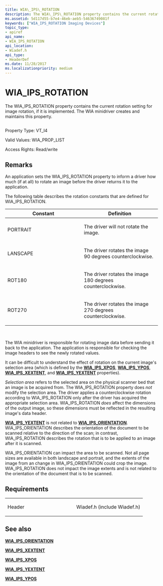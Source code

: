 ```yaml
---
title: WIA\_IPS\_ROTATION
description: The WIA\_IPS\_ROTATION property contains the current rotation setting for image rotation, if it is implemented. The WIA minidriver creates and maintains this property.
ms.assetid: 5d117d55-b7e4-46eb-aeb5-54636749081f
keywords: ["WIA_IPS_ROTATION Imaging Devices"]
topic_type:
- apiref
api_name:
- WIA_IPS_ROTATION
api_location:
- Wiadef.h
api_type:
- HeaderDef
ms.date: 11/28/2017
ms.localizationpriority: medium
---
```


# WIA\_IPS\_ROTATION


The WIA\_IPS\_ROTATION property contains the current rotation setting for image rotation, if it is implemented. The WIA minidriver creates and maintains this property.

## <span id="ddk_wia_ips_rotation_si"></span><span id="DDK_WIA_IPS_ROTATION_SI"></span>


Property Type: VT\_I4

Valid Values: WIA\_PROP\_LIST

Access Rights: Read/write

Remarks
-------

An application sets the WIA\_IPS\_ROTATION property to inform a driver how much (if at all) to rotate an image before the driver returns it to the application.

The following table describes the rotation constants that are defined for WIA\_IPS\_ROTATION.

<table>
<colgroup>
<col width="50%" />
<col width="50%" />
</colgroup>
<thead>
<tr class="header">
<th>Constant</th>
<th>Definition</th>
</tr>
</thead>
<tbody>
<tr class="odd">
<td><p>PORTRAIT</p></td>
<td><p>The driver will not rotate the image.</p></td>
</tr>
<tr class="even">
<td><p>LANSCAPE</p></td>
<td><p>The driver rotates the image 90 degrees counterclockwise.</p></td>
</tr>
<tr class="odd">
<td><p>ROT180</p></td>
<td><p>The driver rotates the image 180 degrees counterclockwise.</p></td>
</tr>
<tr class="even">
<td><p>ROT270</p></td>
<td><p>The driver rotates the image 270 degrees counterclockwise.</p></td>
</tr>
</tbody>
</table>

 

The WIA minidriver is responsible for rotating image data before sending it back to the application. The application is responsible for checking the image headers to see the newly rotated values.

It can be difficult to understand the effect of rotation on the current image's selection area (which is defined by the [**WIA\_IPS\_XPOS**](wia-ips-xpos.md), [**WIA\_IPS\_YPOS**](wia-ips-ypos.md), [**WIA\_IPS\_XEXTENT**](wia-ips-xextent.md), and [**WIA\_IPS\_YEXTENT**](wia-ips-yextent.md) properties).

*Selection area* refers to the selected area on the physical scanner bed that an image is be acquired from. The WIA\_IPS\_ROTATION property does *not* modify the selection area. The driver applies a counterclockwise rotation according to WIA\_IPS\_ROTATION only after the driver has acquired the appropriate selection area. WIA\_IPS\_ROTATION *does* affect the dimensions of the output image, so these dimensions must be reflected in the resulting image's data header.

[**WIA\_IPS\_YEXTENT**](wia-ips-yextent.md) is not related to [**WIA\_IPS\_ORIENTATION**](wia-ips-orientation.md). WIA\_IPS\_ORIENTATION describes the orientation of the document to be scanned relative to the direction of the scan; in contrast, WIA\_IPS\_ROTATION describes the rotation that is to be applied to an image after it is scanned.

WIA\_IPS\_ORIENTATION can impact the area to be scanned. Not all page sizes are available in both landscape and portrait, and the extents of the image from an change in WIA\_IPS\_ORIENTATION could crop the image. WIA\_IPS\_ROTATION does not impact the image extents and is not related to the orientation of the document that is to be scanned.

Requirements
------------

<table>
<colgroup>
<col width="50%" />
<col width="50%" />
</colgroup>
<tbody>
<tr class="odd">
<td><p>Header</p></td>
<td>Wiadef.h (include Wiadef.h)</td>
</tr>
</tbody>
</table>

## See also


[**WIA\_IPS\_ORIENTATION**](wia-ips-orientation.md)

[**WIA\_IPS\_XEXTENT**](wia-ips-xextent.md)

[**WIA\_IPS\_XPOS**](wia-ips-xpos.md)

[**WIA\_IPS\_YEXTENT**](wia-ips-yextent.md)

[**WIA\_IPS\_YPOS**](wia-ips-ypos.md)

 

 






